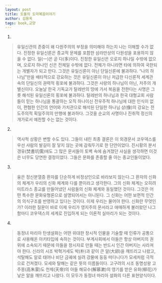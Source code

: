 ```yaml
---
layout: post
title: 도올의 도마복음이야기
author: 김용옥
tags: book,교양
---
```


1. 
> 유일신관의 존중이 왜 다원주의의 부정을 의미해야 하는지 나는 이해할 수가 없다. 진정한 유일신론은 종교적 문제를 포함한 삼라만상의 다원성을 포용하지 않을 수 없다. 일(一)은 곧 다(多)이다. 진정한 유일신은 오로지 하나일 수밖에 없으며, 오로지 하나인 신은 전체일 수밖에 없다. 전체가 아니라면 타에 의하여 국한되는 개별자가 되고 만다. 그것은 유일신론이 아닌 단일신론에 불과하다. “나의 하나님”만을 배타적으로 강요하는 것은 유일신론이 아닌 저급한 다신론적 세계관 속의 단일신의 권력적 횡포에 불과하다. 그것은 사랑의 하나님이 아닌, 저주의 개별신이다. 오늘날 한국 기독교가 탈레반의 땅에 가서 복음을 전한다는 사명은 그릇 해석된 유일신론의 횡포에 불과하다. 탈레반의 하나님과 한국 대형교회 사람들이 믿는 하나님을 통괄하는 오직 하나이신 전우주적 하나님에 대한 인식이 없이, 편협한 인간의 언어와 가치관으로 해석된 단일한 하나님 상(像)의 강요는 전도주의적 획일주의의 만행에 불과하다. 그것을 순교의 사명이나 진취적 정신의 개가로서 예찬할 수는 없는 것이다.
 
2. 
> 역사적 상황은 변할 수도 있다. 그들이 내린 최종 결론은 이 외경문서 코우덱스를 우선 사람의 발길이 잘 닿지 않는 곳에 감춰두기로 한 단안이었다. 진시황의 분서갱유(焚書坑儒)에도 그 많은 문서들이 토벽 속에 숨겨졌던 사실을 생각하면 이것은 너무도 당연한 결정이었다. 그들은 문화를 존중할 줄 아는 종교인들이었다.
 
3. 
> 융은 정신분열증 환자를 단순하게 비정상인으로 바라보지 않는다.그 환자의 신화의 체계가 우리의 신화 체계와 다를 뿐이라고 생각한다. 그의 신화 체계는 오히려 미트라스 종교를 만들어냈던 사람들의 신화 체계와 동일했던 것이다. 그것은 어떤 특수한 문화유형론으로 설명되어서는 아니된다. 그 신화는 어떤 보편적 인간의 의식구조를 반영하고 있다는 것이다. 이제 우리는 물어야 한다. 신화란 무엇인가? 이러한 질문이 바로 이제 우리가 영지주의 문서라고 애매하게 불러왔던 나그함마디 코우덱스의 세계로 진입하게 되는 이론적 실마리가 되는 것이다.
 
4. 
> 동정녀 마리아 탄생설화는 어떤 위대한 창시적 인물을 기술할 때 인류가 공통으로 사용해온 아키타입에 속하는 것이다. 부계사회에서 아들은 항상 아버지의 권위에 소속되기 때문에 아들을 창시자로 만들 때는 반드시 인간 아버지는 사라져야 한다. 신라의 시조 박혁거세도 박(朴)과 같이 큰 알(大卵)을 깨뜨리고 나왔고, 석탈해도 알로 태어나 비단 금궤에 실려 강물에 둥둥 떠다니다가 모세처럼 극적으로 건져졌다. 모세와 탈해는 같은 뜻의 이름들이다. 고구려의 시조 동명성왕 고주몽(高朱蒙)도 천제(天帝)의 아들 해모수(解慕漱)의 영기를 받은 유화(柳花)가 낳은 알을 깨뜨리고 나왔다. 이 모두가 동정녀 마리아 설화의 다른 표현양식이다.